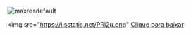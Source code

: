 ![maxresdefault](https://github.com/user-attachments/assets/a9b546be-e456-46cb-b1ce-15c8ba6c6edf)

<img src="https://i.sstatic.net/PRl2u.png" <a href="/caminho/para/download.pdf" target="iframe_download">Clique para baixar</a>

